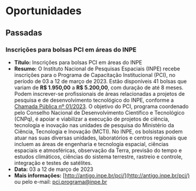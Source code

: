 # Oportunidades

## Passadas

### Inscrições para bolsas PCI em áreas do INPE

* **Título:** Inscrições para bolsas PCI em áreas do INPE
* **Resumo:** O Instituto Nacional de Pesquisas Espaciais (INPE) recebe inscrições para o Programa de Capacitação Institucional (PCI), no período de 03 a 12 de março de 2023. Estão disponíveis 41 bolsas que variam de **R$ 1.950,00** a **R$ 5.200,00**, com duração de até 8 meses. Podem inscrever-se profissionais de áreas relacionadas a projetos de pesquisa e de desenvolvimento tecnológico do INPE, conforme a [Chamada Pública nº 01/2023](http://www.inpe.br/pci/solicitacao_bolsa/edital.php). O objetivo do PCI, programa coordenado pelo Conselho Nacional de Desenvolvimento Científico e Tecnológico (CNPq), é apoiar e viabilizar a execução de projetos de ciência, tecnologia e inovação nas unidades de pesquisa do Ministério da Ciência, Tecnologia e Inovação (MCTI). No INPE, os bolsistas podem atuar nas suas diversas unidades, laboratórios e centros regionais que incluem as áreas de engenharia e tecnologia espacial, ciências espaciais e atmosféricas, observação da Terra, previsão do tempo e estudos climáticos, ciências do sistema terrestre, rastreio e controle, integração e testes de satélites.
* **Data:** 03 a 12 de março de 2023
* **Mais informações:** [http://antigo.inpe.br/pci/](http://antigo.inpe.br/pci/) ou pelo e-mail: [pci.programa@inpe.br](mailto:pci.programa@inpe.br)
